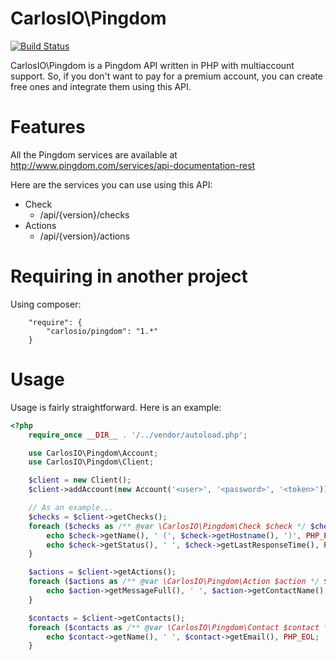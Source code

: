 CarlosIO\Pingdom
================

[![Build Status](https://secure.travis-ci.org/carlosbuenosvinos/php-pingdom-api.png?branch=master)](http://travis-ci.org/carlosbuenosvinos/php-pingdom-api)

CarlosIO\Pingdom is a Pingdom API written in PHP
with multiaccount support. So, if you don't want
to pay for a premium account, you can create free
ones and integrate them using this API.

Features
========
All the Pingdom services are available at http://www.pingdom.com/services/api-documentation-rest

Here are the services you can use using this API:
* Check
  * /api/{version}/checks
* Actions
  * /api/{version}/actions

Requiring in another project
============================
Using composer:

```
    "require": {
        "carlosio/pingdom": "1.*"
    }
```

Usage
=====
Usage is fairly straightforward. Here is an example:

```php
<?php
    require_once __DIR__ . '/../vendor/autoload.php';

    use CarlosIO\Pingdom\Account;
    use CarlosIO\Pingdom\Client;

    $client = new Client();
    $client->addAccount(new Account('<user>', '<password>', '<token>'));

    // As an example...
    $checks = $client->getChecks();
    foreach ($checks as /** @var \CarlosIO\Pingdom\Check $check */ $check) {
        echo $check->getName(), ' (', $check->getHostname(), ')', PHP_EOL
        echo $check->getStatus(), ' ', $check->getLastResponseTime(), PHP_EOL;
    }

    $actions = $client->getActions();
    foreach ($actions as /** @var \CarlosIO\Pingdom\Action $action */ $action) {
        echo $action->getMessageFull(), ' ', $action->getContactName(), ' ', $action->getVia(), PHP_EOL;
    }

    $contacts = $client->getContacts();
    foreach ($contacts as /** @var \CarlosIO\Pingdom\Contact $contact */ $contact) {
        echo $contact->getName(), ' ', $contact->getEmail(), PHP_EOL;
    }
```